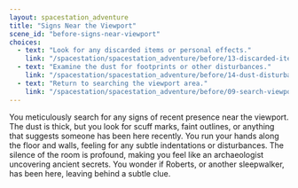 ```yaml
---
layout: spacestation_adventure
title: "Signs Near the Viewport"
scene_id: "before-signs-near-viewport"
choices:
  - text: "Look for any discarded items or personal effects."
    link: "/spacestation/spacestation_adventure/before/13-discarded-items-viewport/"
  - text: "Examine the dust for footprints or other disturbances."
    link: "/spacestation/spacestation_adventure/before/14-dust-disturbances/"
  - text: "Return to searching the viewport area."
    link: "/spacestation/spacestation_adventure/before/09-search-viewport/"
---
```


You meticulously search for any signs of recent presence near the viewport. The dust is thick, but you look for scuff marks, faint outlines, or anything that suggests someone has been here recently. You run your hands along the floor and walls, feeling for any subtle indentations or disturbances. The silence of the room is profound, making you feel like an archaeologist uncovering ancient secrets. You wonder if Roberts, or another sleepwalker, has been here, leaving behind a subtle clue.

